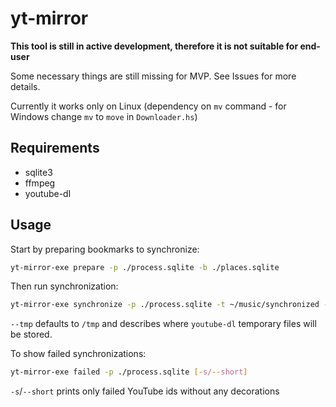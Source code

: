 # yt-mirror

**This tool is still in active development, therefore it is not suitable for end-user**

Some necessary things are still missing for MVP. See Issues for more details.

Currently it works only on Linux (dependency on `mv` command - for Windows change `mv` to `move` in `Downloader.hs`)

## Requirements

- sqlite3
- ffmpeg
- youtube-dl

## Usage

Start by preparing bookmarks to synchronize:

```sh
yt-mirror-exe prepare -p ./process.sqlite -b ./places.sqlite
```

Then run synchronization:

```sh
yt-mirror-exe synchronize -p ./process.sqlite -t ~/music/synchronized --tmp /tmp
```

`--tmp` defaults to `/tmp` and describes where `youtube-dl` temporary files will be stored.

To show failed synchronizations:

```sh
yt-mirror-exe failed -p ./process.sqlite [-s/--short]
```

`-s`/`--short` prints only failed YouTube ids without any decorations
